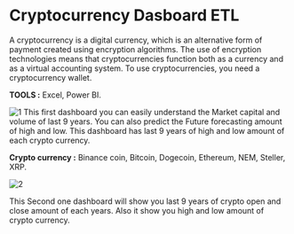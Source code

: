 # Cryptocurrency Dasboard ETL
A cryptocurrency is a digital currency, which is an alternative form of payment created using encryption algorithms. 
The use of encryption technologies means that cryptocurrencies function both as a currency and as a virtual accounting system. 
To use cryptocurrencies, you need a cryptocurrency wallet.

**TOOLS :** Excel, Power BI.

![1](https://user-images.githubusercontent.com/105859819/178218430-0be5bd09-7f48-4d29-9e0d-25a33c163c6d.png)
This first dashboard you can easily understand the Market capital and volume of last 9 years. You can also predict the Future forecasting amount of high and low.
This dashboard has last 9 years of high and low amount of each crypto currency. 

**Crypto currency :** Binance coin, Bitcoin, Dogecoin, Ethereum, NEM, Steller, XRP.

![2](https://user-images.githubusercontent.com/105859819/178219578-8eab61c9-1e7e-4642-9952-11fd4a0feb55.png)

This Second one dashboard will show you last 9 years of crypto open and close amount of each years. Also it show you high and low amount of crypto currency.
